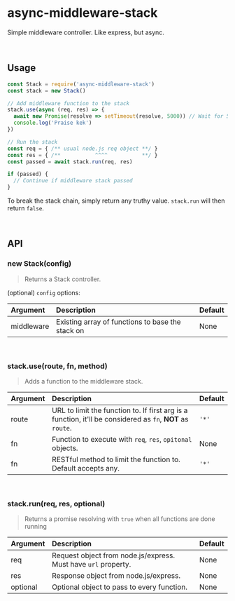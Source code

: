 # async-middleware-stack
Simple middleware controller. Like express, but async.

<br>

## Usage
```js
const Stack = require('async-middleware-stack')
const stack = new Stack()

// Add middleware function to the stack
stack.use(async (req, res) => {
  await new Promise(resolve => setTimeout(resolve, 5000)) // Wait for 5s
  console.log('Praise kek')
})

// Run the stack
const req = { /** usual node.js req object **/ }
const res = { /**           ^^^^           **/ }
const passed = await stack.run(req, res)

if (passed) {
  // Continue if middleware stack passed
}
```
To break the stack chain, simply return any truthy value. `stack.run` will then
return `false`.

<br>

## API

### new Stack(config)
> Returns a Stack controller.

(optional) `config` options:

| Argument | Description | Default |
|:------------- |:------------- |:------------- |
| middleware | Existing array of functions to base the stack on  | None |

<br>

### stack.use(route, fn, method)
> Adds a function to the middleware stack.

| Argument | Description | Default |
|:------------- |:------------- |:------------- |
| route | URL to limit the function to. If first arg is a function, it'll be considered as `fn`, **NOT** as `route`. | `'*'` |
| fn | Function to execute with `req`, `res`, `opitonal` objects. | None |
| fn | RESTful method to limit the function to. Default accepts any. | `'*'` |

<br>

### stack.run(req, res, optional)
> Returns a promise resolving with `true` when all functions are done running

| Argument | Description | Default |
|:------------- |:------------- |:------------- |
| req | Request object from node.js/express. Must have `url` property. | None |
| res | Response object from node.js/express. | None |
| optional | Optional object to pass to every function. | None |

<br>
